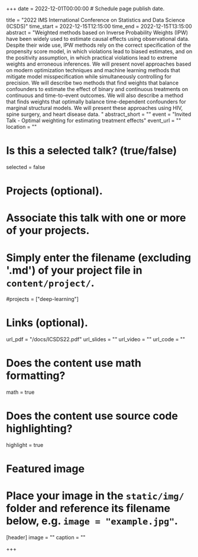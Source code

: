 +++
date = 2022-12-01T00:00:00  # Schedule page publish date.

title = "2022 IMS International Conference on Statistics and Data Science (ICSDS)"
time_start = 2022-12-15T12:15:00
time_end = 2022-12-15T13:15:00
abstract = "Weighted methods based on Inverse Probability Weights (IPW) have been widely used to estimate causal effects using observational data. Despite their wide use, IPW methods rely on the correct specification of the propensity score model, in which violations lead to biased estimates, and on the positivity assumption, in which practical violations lead to extreme weights and erroneous inferences. We will present novel approaches based on modern optimization techniques and machine learning methods that mitigate model misspecification while simultaneously controlling for precision. We will describe two methods that find weights that balance confounders to estimate the effect of binary and continuous treatments on continuous and time-to-event outcomes. We will also describe a method that finds weights that optimally balance time-dependent confounders for marginal structural models. We will present these approaches using HIV, spine surgery, and heart disease data. "
abstract_short = ""
event = "Invited Talk - Optimal weighting for estimating treatment effects"
event_url = ""
location = ""

# Is this a selected talk? (true/false)
selected = false

# Projects (optional).
#   Associate this talk with one or more of your projects.
#   Simply enter the filename (excluding '.md') of your project file in `content/project/`.
#projects = ["deep-learning"]

# Links (optional).
url_pdf = "/docs/ICSDS22.pdf"
url_slides = ""
url_video = ""
url_code = ""

# Does the content use math formatting?
math = true

# Does the content use source code highlighting?
highlight = true

# Featured image
# Place your image in the `static/img/` folder and reference its filename below, e.g. `image = "example.jpg"`.
[header]
image = ""
caption = ""

+++

